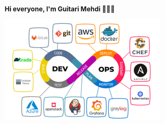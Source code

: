 
## Hi everyone, I'm Guitari Mehdi 👋👋👋

[![](images/devops-cover-image.png)](www.linkedin.com/in/mehdi-g-783985196/)

<!--
**mehdiguitari/mehdiguitari** is a ✨ _special_ ✨ repository because its `README.md` (this file) appears on your GitHub profile.

Here are some ideas to get you started:

- 🔭 I’m currently working on ...
- 🌱 I’m currently learning ...
- 👯 I’m looking to collaborate on ...
- 🤔 I’m looking for help with ...
- 💬 Ask me about ...
- 📫 How to reach me: ...
- 😄 Pronouns: ...
- ⚡ Fun fact: ...
-->
